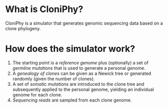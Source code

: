 # What is CloniPhy?

CloniPhy is a simulator that generates genomic sequencing data based on a clone phylogeny.

# How does the simulator work?

1. The starting point is a *reference genome* plus (optionally) a set of *germline mutations* that is used to generate a personal genome. 
2. A *genealogy of clones* can be given as a Newick tree or generated randomly (given the number of clones). 
3. A set of *somatic mutations* are introduced to the clone tree and subsequently applied to the personal genome, yielding an individual genome for each clone.
4. *Sequencing reads* are sampled from each clone genome.
